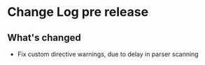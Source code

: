 # Change Log pre release

## What's changed

- Fix custom directive warnings, due to delay in parser scanning
